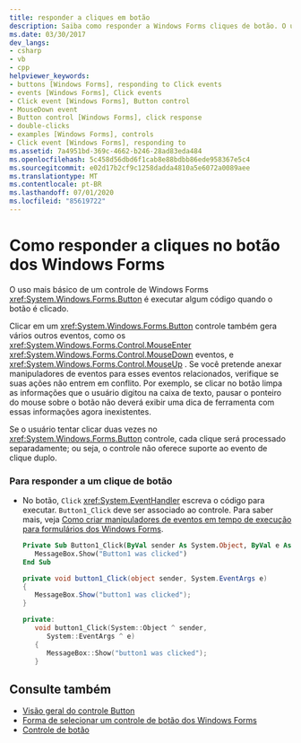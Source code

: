 ```yaml
---
title: responder a cliques em botão
description: Saiba como responder a Windows Forms cliques de botão. O uso mais básico de um controle de botão Windows Forms é executar algum código quando o botão é clicado.
ms.date: 03/30/2017
dev_langs:
- csharp
- vb
- cpp
helpviewer_keywords:
- buttons [Windows Forms], responding to Click events
- events [Windows Forms], Click events
- Click event [Windows Forms], Button control
- MouseDown event
- Button control [Windows Forms], click response
- double-clicks
- examples [Windows Forms], controls
- Click event [Windows Forms], responding to
ms.assetid: 7a4951bd-369c-4662-b246-28ad83eda484
ms.openlocfilehash: 5c458d56dbd6f1cab8e88bdbb86ede958367e5c4
ms.sourcegitcommit: e02d17b2cf9c1258dadda4810a5e6072a0089aee
ms.translationtype: MT
ms.contentlocale: pt-BR
ms.lasthandoff: 07/01/2020
ms.locfileid: "85619722"
---
```

# <a name="how-to-respond-to-windows-forms-button-clicks"></a>Como responder a cliques no botão dos Windows Forms
O uso mais básico de um controle de Windows Forms <xref:System.Windows.Forms.Button> é executar algum código quando o botão é clicado.  
  
 Clicar em um <xref:System.Windows.Forms.Button> controle também gera vários outros eventos, como os <xref:System.Windows.Forms.Control.MouseEnter> <xref:System.Windows.Forms.Control.MouseDown> eventos, e <xref:System.Windows.Forms.Control.MouseUp> . Se você pretende anexar manipuladores de eventos para esses eventos relacionados, verifique se suas ações não entrem em conflito. Por exemplo, se clicar no botão limpa as informações que o usuário digitou na caixa de texto, pausar o ponteiro do mouse sobre o botão não deverá exibir uma dica de ferramenta com essas informações agora inexistentes.  
  
 Se o usuário tentar clicar duas vezes no <xref:System.Windows.Forms.Button> controle, cada clique será processado separadamente; ou seja, o controle não oferece suporte ao evento de clique duplo.  
  
### <a name="to-respond-to-a-button-click"></a>Para responder a um clique de botão  
  
- No botão, `Click` <xref:System.EventHandler> escreva o código para executar. `Button1_Click` deve ser associado ao controle. Para saber mais, veja [Como criar manipuladores de eventos em tempo de execução para formulários dos Windows Forms](../how-to-create-event-handlers-at-run-time-for-windows-forms.md).  
  
    ```vb  
    Private Sub Button1_Click(ByVal sender As System.Object, ByVal e As System.EventArgs) Handles Button1.Click  
       MessageBox.Show("Button1 was clicked")  
    End Sub  
    ```  
  
    ```csharp  
    private void button1_Click(object sender, System.EventArgs e)  
    {  
       MessageBox.Show("button1 was clicked");  
    }  
    ```  
  
    ```cpp  
    private:  
       void button1_Click(System::Object ^ sender,  
          System::EventArgs ^ e)  
       {  
          MessageBox::Show("button1 was clicked");  
       }  
    ```  
  
## <a name="see-also"></a>Consulte também

- [Visão geral do controle Button](button-control-overview-windows-forms.md)
- [Forma de selecionar um controle de botão dos Windows Forms](ways-to-select-a-windows-forms-button-control.md)
- [Controle de botão](button-control-windows-forms.md)
